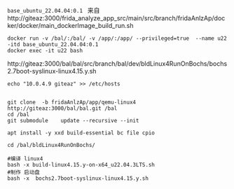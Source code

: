 
```base_ubuntu_22.04.04:0.1 ``` 来自 http://giteaz:3000/frida_analyze_app_src/main/src/branch/fridaAnlzAp/docker/docker/main_dockerImage_build_run.sh

```shell
docker run -v /bal/:/bal/ -v /app/:/app/ --privileged=true  --name u22  -itd base_ubuntu_22.04.04:0.1 
docker exec -it u22 bash
```

http://giteaz:3000/bal/bal/src/branch/bal/dev/bldLinux4RunOnBochs/bochs2.7boot-syslinux-linux4.15.y.sh


```shell
echo "10.0.4.9 giteaz" >> /etc/hosts


git clone  -b fridaAnlzAp/app/qemu-linux4   http://giteaz:3000/bal/bal.git /bal
cd /bal
git submodule    update --recursive --init

apt install -y xxd build-essential bc file cpio

cd /bal/bldLinux4RunOnBochs/

#编译 linux4
bash -x build-linux4.15.y-on-x64_u22.04.3LTS.sh
#制作 启动盘
bash -x  bochs2.7boot-syslinux-linux4.15.y.sh

```